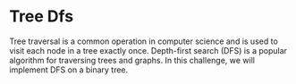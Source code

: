# Tree Dfs

Tree traversal is a common operation in computer science and is used to visit each node in a tree exactly once. Depth-first search (DFS) is a popular algorithm for traversing trees and graphs. In this challenge, we will implement DFS on a binary tree.
